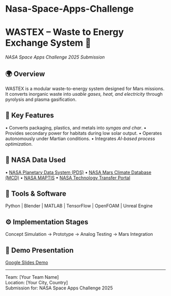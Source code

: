 # Nasa-Space-Apps-Challenge

# WASTEX – Waste to Energy Exchange System 🚀

*NASA Space Apps Challenge 2025 Submission*

## 🌍 Overview
WASTEX is a modular waste-to-energy system designed for Mars missions. It converts inorganic waste into *usable gases, heat, and electricity* through pyrolysis and plasma gasification.

## 🔬 Key Features
•⁠  ⁠Converts packaging, plastics, and metals into *syngas and char*.
•⁠  ⁠Provides secondary power for habitats during low solar output.
•⁠  ⁠Operates autonomously under Martian conditions.
•⁠  ⁠Integrates *AI-based process optimization*.

## 🧠 NASA Data Used
•⁠  ⁠[NASA Planetary Data System (PDS)](https://pds.nasa.gov/)
•⁠  ⁠[NASA Mars Climate Database (MCD)](https://www-mars.lmd.jussieu.fr/mcd_python/)
•⁠  ⁠[NASA MAPTIS](https://maptis.nasa.gov/)
•⁠  ⁠[NASA Technology Transfer Portal](https://technology.nasa.gov/)

## 🧩 Tools & Software
Python | Blender | MATLAB | TensorFlow | OpenFOAM | Unreal Engine

## ⚙️ Implementation Stages
Concept Simulation → Prototype → Analog Testing → Mars Integration

## 🎥 Demo Presentation
[Google Slides Demo](https://docs.google.com/presentation/d/1A2B3Cxyz12345/pub)

---

Team: [Your Team Name]  
Location: [Your City, Country]  
Submission for: NASA Space Apps Challenge 2025
